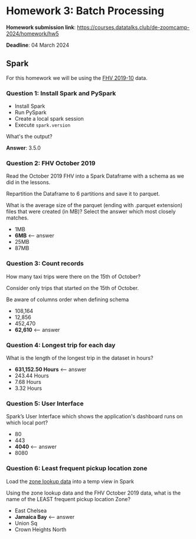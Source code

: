 # Homework 3: Batch Processing

**Homework submission link**: https://courses.datatalks.club/de-zoomcamp-2024/homework/hw5

**Deadline**: 04 March 2024

## Spark

For this homework we will be using the [FHV 2019-10](https://github.com/DataTalksClub/nyc-tlc-data/releases/download/fhv/fhv_tripdata_2019-10.csv.gz) data.

### Question 1: Install Spark and PySpark

- Install Spark
- Run PySpark
- Create a local spark session
- Execute `spark.version`

What's the output?

**Answer**: 3.5.0

### Question 2: FHV October 2019

Read the October 2019 FHV into a Spark Dataframe with a schema as we did in the lessons.

Repartition the Dataframe to 6 partitions and save it to parquet.

What is the average size of the parquet (ending with .parquet extension) files that were created (in MB)? Select the answer which most closely matches.

- 1MB
- **6MB** <-- answer
- 25MB
- 87MB

### Question 3: Count records

How many taxi trips were there on the 15th of October?

Consider only trips that started on the 15th of October.

Be aware of columns order when defining schema

- 108,164
- 12,856
- 452,470
- **62,610**    <-- answer

### Question 4: Longest trip for each day

What is the length of the longest trip in the dataset in hours?

- **631,152.50 Hours**    <-- answer
- 243.44 Hours
- 7.68 Hours
- 3.32 Hours

### Question 5: User Interface

Spark’s User Interface which shows the application's dashboard runs on which local port?

- 80
- 443
- **4040**    <-- answer
- 8080

### Question 6: Least frequent pickup location zone

Load the [zone lookup data](https://github.com/DataTalksClub/nyc-tlc-data/releases/download/misc/taxi_zone_lookup.csv) into a temp view in Spark

Using the zone lookup data and the FHV October 2019 data, what is the name of the LEAST frequent pickup location Zone?

- East Chelsea
- **Jamaica Bay**    <-- answer
- Union Sq
- Crown Heights North